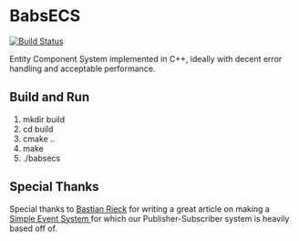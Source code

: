 # BabsECS
[![Build Status](https://travis-ci.org/babsnbabs/babs-ecs.svg?branch=master)](https://travis-ci.org/babsnbabs/babs-ecs)

Entity Component System implemented in C++, ideally with decent error handling and acceptable performance.

## Build and Run
1. mkdir build
2. cd build
3. cmake ..
4. make
5. ./babsecs


## Special Thanks

Special thanks to [Bastian Rieck](https://github.com/Pseudomanifold) for writing a great article on making a [Simple Event System ](https://bastian.rieck.ru/blog/posts/2015/event_system_cxx11/) for which our Publisher-Subscriber system is heavily based off of.
